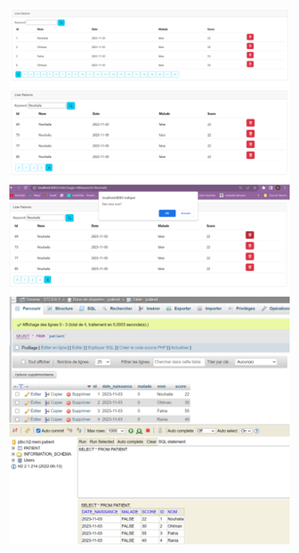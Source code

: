 

<img src="captures/home.png">
<img src="captures/SEARCH.png">
<img src="captures/DELETE.png">
<img src="captures/mysql.png">
<img src="captures/h2.png">

